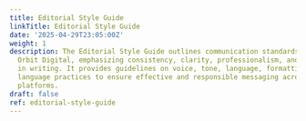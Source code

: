 ```yaml
---
title: Editorial Style Guide
linkTitle: Editorial Style Guide
date: '2025-04-29T23:05:00Z'
weight: 1
description: The Editorial Style Guide outlines communication standards for Green
  Orbit Digital, emphasizing consistency, clarity, professionalism, and inclusivity
  in writing. It provides guidelines on voice, tone, language, formatting, and ethical
  language practices to ensure effective and responsible messaging across various
  platforms.
draft: false
ref: editorial-style-guide
---
```


